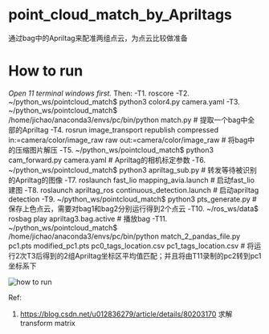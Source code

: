 # point_cloud_match_by_Apriltags
通过bag中的Apriltag来配准两组点云，为点云比较做准备


# How to run
*Open 11 terminal windows first.* Then:
-T1. roscore
-T2. ~/python_ws/pointcloud_match$ python3 color4.py camera.yaml
-T3. ~/python_ws/pointcloud_match$ /home/jichao/anaconda3/envs/pc/bin/python match.py  # 提取一个bag中全部的Apriltag
-T4. rosrun image_transport republish compressed in:=camera/color/image_raw raw out:=camera/color/image_raw  # 将bag中的压缩图片解压
-T5. ~/python_ws/pointcloud_match$ python3 cam_forward.py camera.yaml  # Apriltag的相机标定参数
-T6. ~/python_ws/pointcloud_match$ python3 apriltag_sub.py  # 转发等待被识别的Apriltag的图像
-T7. roslaunch fast_lio mapping_avia.launch  # 启动fast_lio建图
-T8. roslaunch apriltag_ros continuous_detection.launch  # 启动apriltag detection
-T9. ~/python_ws/pointcloud_match$ python3 pts_generate.py  # 保存上色点云，需要对bag1和bag2分别运行得到2个点云
-T10. ~/ros_ws/data$ rosbag play apriltag3.bag.active  # 播放bag
-T11. ~/python_ws/pointcloud_match$ /home/jichao/anaconda3/envs/pc/bin/python match_2_pandas_file.py pc1.pts modified_pc1.pts pc0_tags_location.csv pc1_tags_location.csv # 将运行2次T3后得到的2组Apriltag坐标区平均值匹配；并且将由T11录制的pc2转到pc1坐标系下

![how to run](https://user-images.githubusercontent.com/80567697/159459557-342d0870-9cd4-4ec9-92e2-58aff2e2f1af.png)

Ref:
1. https://blog.csdn.net/u012836279/article/details/80203170   求解transform matrix

